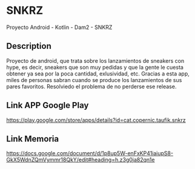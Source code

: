 # SNKRZ

Proyecto Android -  Kotlin - Dam2 - SNKRZ


## Description
Proyecto de android, que trata sobre los lanzamientos de sneakers con hype, es decir, sneakers que son muy pedidas y que la gente le cuesta obtener ya sea por la poca cantidad, exlusividad, etc. Gracias a esta app, miles de personas sabran cuando se produce los lanzamientos de sus pares favoritos. Resolviedo el problema de no perderse ese release. 

## Link APP Google Play
https://play.google.com/store/apps/details?id=cat.copernic.taufik.snkrz

## Link Memoria
https://docs.google.com/document/d/1p8up5W-enFxKP41iaiupS8-GkX5WdnZQmVymmr18QkY/edit#heading=h.z3g0ja82qn1e

